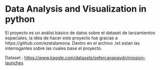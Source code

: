 <h1>Data Analysis and Visualization in python</h1>
El proyecto es un análisi básico de datos sobre el dataset de lanzamientos espaciales, la idea de hacer este proyecto fue gracias a https://github.com/ezetalamona.
Dentro en el archivo .txt estan las interrogantes sobre las cuales base el proyecto.

Dataset : https://www.kaggle.com/datasets/sefercanapaydn/mission-launches
